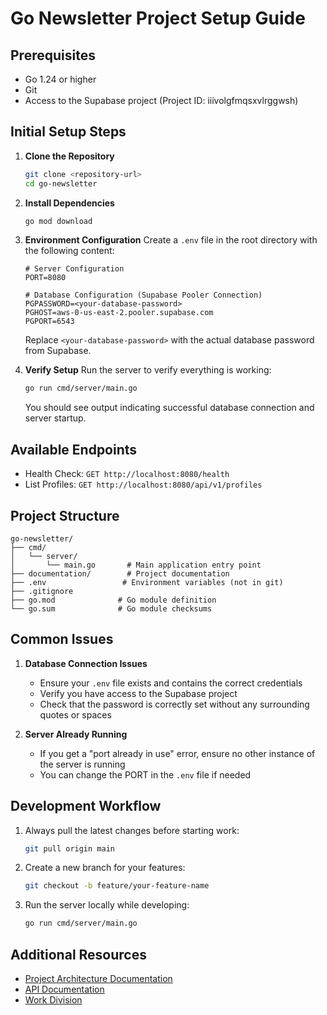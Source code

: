 # Go Newsletter Project Setup Guide

## Prerequisites
- Go 1.24 or higher
- Git
- Access to the Supabase project (Project ID: iiivolgfmqsxvlrggwsh)

## Initial Setup Steps

1. **Clone the Repository**
   ```bash
   git clone <repository-url>
   cd go-newsletter
   ```

2. **Install Dependencies**
   ```bash
   go mod download
   ```

3. **Environment Configuration**
   Create a `.env` file in the root directory with the following content:
   ```env
   # Server Configuration
   PORT=8080

   # Database Configuration (Supabase Pooler Connection)
   PGPASSWORD=<your-database-password>
   PGHOST=aws-0-us-east-2.pooler.supabase.com
   PGPORT=6543
   ```
   Replace `<your-database-password>` with the actual database password from Supabase.

4. **Verify Setup**
   Run the server to verify everything is working:
   ```bash
   go run cmd/server/main.go
   ```
   You should see output indicating successful database connection and server startup.

## Available Endpoints

- Health Check: `GET http://localhost:8080/health`
- List Profiles: `GET http://localhost:8080/api/v1/profiles`

## Project Structure
```
go-newsletter/
├── cmd/
│   └── server/
│       └── main.go       # Main application entry point
├── documentation/        # Project documentation
├── .env                 # Environment variables (not in git)
├── .gitignore
├── go.mod              # Go module definition
└── go.sum              # Go module checksums
```

## Common Issues

1. **Database Connection Issues**
   - Ensure your `.env` file exists and contains the correct credentials
   - Verify you have access to the Supabase project
   - Check that the password is correctly set without any surrounding quotes or spaces

2. **Server Already Running**
   - If you get a "port already in use" error, ensure no other instance of the server is running
   - You can change the PORT in the `.env` file if needed

## Development Workflow

1. Always pull the latest changes before starting work:
   ```bash
   git pull origin main
   ```

2. Create a new branch for your features:
   ```bash
   git checkout -b feature/your-feature-name
   ```

3. Run the server locally while developing:
   ```bash
   go run cmd/server/main.go
   ```

## Additional Resources

- [Project Architecture Documentation](./architecture_1_supabase_explanation.md)
- [API Documentation](./project-kickoff/openapi.yaml)
- [Work Division](./project-kickoff/work_division_supabase_monolith.md) 